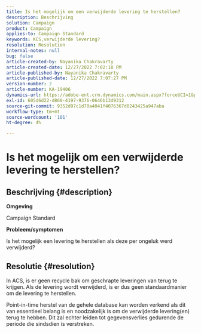 ```yaml
---
title: Is het mogelijk om een verwijderde levering te herstellen?
description: Beschrijving
solution: Campaign
product: Campaign
applies-to: Campaign Standard
keywords: KCS,verwijderde levering?
resolution: Resolution
internal-notes: null
bug: false
article-created-by: Nayanika Chakravarty
article-created-date: 12/27/2022 7:02:18 PM
article-published-by: Nayanika Chakravarty
article-published-date: 12/27/2022 7:07:27 PM
version-number: 2
article-number: KA-19406
dynamics-url: https://adobe-ent.crm.dynamics.com/main.aspx?forceUCI=1&pagetype=entityrecord&etn=knowledgearticle&id=2a233af7-1886-ed11-81ac-6045bd006079
exl-id: 605d6d22-d860-4197-9376-0646b13d9312
source-git-commit: 9352d97c1d70a4041f4076367d0243425a947aba
workflow-type: tm+mt
source-wordcount: '101'
ht-degree: 4%

---
```


# Is het mogelijk om een verwijderde levering te herstellen?

## Beschrijving {#description}


<b>Omgeving</b>

Campaign Standard

<b>Probleem/symptomen</b>

Is het mogelijk een levering te herstellen als deze per ongeluk werd verwijderd?


## Resolutie {#resolution}


In ACS, is er geen recycle bak om geschrapte leveringen van terug te krijgen. Als de levering wordt verwijderd, is er dus geen standaardmanier om de levering te herstellen.

Point-in-time herstel van de gehele database kan worden verkend als dit van essentieel belang is en noodzakelijk is om de verwijderde levering(en) terug te hebben. Dit zal echter leiden tot gegevensverlies gedurende de periode die sindsdien is verstreken.
